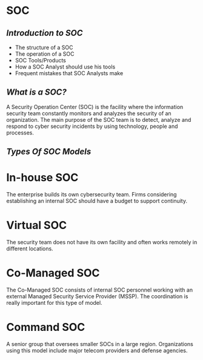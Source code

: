 # SOC
## _Introduction to SOC_

- The structure of a SOC
- The operation of a SOC
- SOC Tools/Products
- How a SOC Analyst should use his tools
- Frequent mistakes that SOC Analysts make

## _What is a SOC?_
A Security Operation Center (SOC) is the facility where the information security team constantly monitors and analyzes the security of an organization. The main purpose of the SOC team is to detect, analyze and respond to cyber security incidents by using technology, people and processes.

## _Types Of SOC Models_

# In-house SOC
The enterprise builds its own cybersecurity team. Firms considering establishing an internal SOC should have a budget to support continuity.

# Virtual SOC
The security team does not have its own facility and often works remotely in different locations.

# Co-Managed SOC
The Co-Managed SOC consists of internal SOC personnel working with an external Managed Security Service Provider (MSSP). The coordination is really important for this type of model.

# Command SOC
A senior group that oversees smaller SOCs in a large region. Organizations using this model include major telecom providers and defense agencies.
